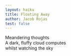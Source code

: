 ```yaml
---
layout: haiku
title: Floating Away
author: Jacob Rojas
test: false
---
```

Meandering thoughts <br>
A dark, fluffy cloud computes <br>
whilst watching the sky <br>
